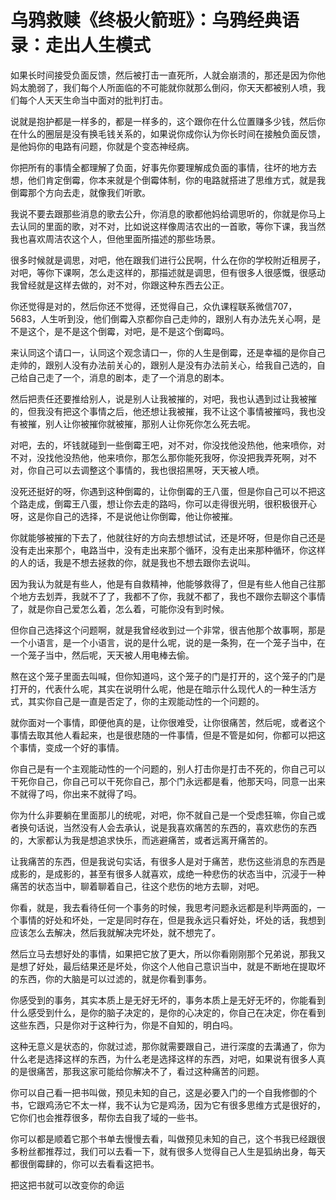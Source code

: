 # 乌鸦救赎《终极火箭班》：乌鸦经典语录：走出人生模式

如果长时间接受负面反馈，然后被打击一直死所，人就会崩溃的，那还是因为你他妈太脆弱了，我们每个人所面临的不可能就你就那么倒闷，你天天都被别人喷，我们每个人天天生命当中面对的批判打击。

说就是抱护都是一样多的，都是一样多的，这个跟你在什么位置赚多少钱，然后你在什么的圈层是没有换毛钱关系的，如果说你成你认为你长时间在接触负面反馈，是他妈你的电路有问题，你就是个变态神经病。

你把所有的事情全都理解了负面，好事先你要理解成负面的事情，往坏的地方去想，他们肯定倒霉，你本来就是个倒霉体制，你的电路就搭进了思维方式，就是我倒霉那个方向去走，就像我们听歌。

我说不要去跟那些消息的歌去公升，你消息的歌都他妈给调思听的，你就是你马上去认同的里面的歌，对不对，比如说这样像周洁农出的一首歌，等你下课，我当然我也喜欢周洁农这个人，但他里面所描述的那些场景。

很多时候就是调思，对吧，他在跟我们进行公民啊，什么在你的学校附近租房子，对吧，等你下课啊，怎么走这样的，那描述就是调思，但有很多人很感慨，很感动我曾经就是这样去做的，对不对，你跟这种东西去公正。

你还觉得是对的，然后你还不觉得，还觉得自己，众仇课程联系微信707，5683，人生听到没，他们倒霉入京都你自己走帅的，跟别人有办法先关心啊，是不是这个，是不是这个倒霉，对吧，是不是这个倒霉吗。

来认同这个请口一，认同这个观念请口一，你的人生是倒霉，还是幸福的是你自己走帅的，跟别人没有办法前关心的，跟别人是没有办法前关心，给我自己选的，自己给自己走了一个，消息的剧本，走了一个消息的剧本。

然后把责任还要推给别人，说是别人让我被摧的，对吧，我也认遇到过让我被摧的，但我没有把这个事情之后，他还想让我被摧，我不让这个事情被摧吗，我也没有被摧，别人让你被摧你就被摧，那别人让你死你怎么死去呢。

对吧，去的，坏钱就碰到一些倒霉王吧，对不对，你没找他没热他，他来喷你，对不对，没找他没热他，他来喷你，那怎么那你能死我呀，你没把我弄死啊，对不对，你自己可以去调整这个事情的，我也很招黑呀，天天被人喷。

没死还挺好的呀，你遇到这种倒霉的，让你倒霉的王八蛋，但是你自己可以不把这个路走成，倒霉王八蛋，想让你去走的路吗，你可以走得很光明，很积极很开心呀，这是你自己的选择，不是说他让你倒霉，他让你被摧。

你就能够被摧的下去了，他就往好的方向去想想试试，还是坏呀，但是你自己还是没有走出来那个，电路当中，没有走出来那个循环，没有走出来那种循环，你这样的人的话，我是不想去拯救的你，就是我也不想去跟你去说叫。

因为我认为就是有些人，他是有自救精神，他能够救得了，但是有些人他自己往那个地方去划弄，我就不了了，我都不了你，我就不都了，我也不跟你去聊这个事情了，就是你自己爱怎么着，怎么着，可能你没有到时候。

但你自己选择这个问题啊，就是我曾经收到过一个非常，很吉他那个故事啊，那是一个小语言，是一个小语言，说的是什么呢，说的是一条狗，在一个笼子当中，在一个笼子当中，然后呢，天天被人用电棒去偷。

熬在这个笼子里面去叫喊，但你知道吗，这个笼子的门是打开的，这个笼子的门是打开的，代表什么呢，其实在说明什么呢，他是在暗示什么现代人的一种生活方式，其实你自己是一直是否定了，你的主观能动性的一个问题的。

就你面对一个事情，即便他真的是，让你很难受，让你很痛苦，然后呢，或者这个事情去取其他人看起来，也是很悲随的一件事情，但是不管是如何，你都可以把这个事情，变成一个好的事情。

你自己是有一个主观能动性的一个问题的，别人打击你是打击不死的，你自己可以干死你自己，你自己可以干死你自己，那个门永远都是看，他那天吗，同意一出来不就得了吗，你出来不就得了吗。

你为什么非要躺在里面那儿的统呢，对吧，你不就自己是一个受虑狂嘛，你自己或者换句话说，当然没有人会去承认，说是我喜欢痛苦的东西的，喜欢悲伤的东西的，大家都认为我是想追求快乐，而逃避痛苦，或者远离开痛苦的。

让我痛苦的东西，但是我说句实话，有很多人是对于痛苦，悲伤这些消息的东西是成影的，是成影的，甚至有很多人就喜欢，成绝一种悲伤的状态当中，沉浸于一种痛苦的状态当中，聊着聊着自己，往这个悲伤的地方去聊，对吧。

你看，就是，我去看待任何一个事务的时候，我思考问题永远都是利毕两面的，一个事情的好处和坏处，一定是同时存在，但是我永远只看好处，坏处的话，我想到应该怎么去解决，然后我就解决完坏处，就不想完了。

然后立马去想好处的事情，如果把它放了更大，所以你看刚刚那个兄弟说，那我又是想了好处，最后结果还是坏处，你这个人他自己意识当中，就是不断地在提取坏的东西，你的大脑是可以过滤的，就是你看到事务。

你感受到的事务，其实本质上是无好无坏的，事务本质上是无好无坏的，你能看到什么感受到什么，是你的脑子决定的，是你的心决定的，你自己在决定，你在看到这些东西，只是你对于这种行为，你是不自知的，明白吗。

这种无意义是状态的，你就过滤，那你就需要跟自己，进行深度的去溝通了，你为什么老是选择这样的东西，为什么老是选择这样的东西，对吧，如果说有很多人真的是很痛苦，那我这家可能给你解决不了，看过这种痛苦的问题。

你可以自己看一把书叫做，预见未知的自己，这是必要入门的一个自我修御的个书，它跟鸡汤它不太一样，我不认为它是鸡汤，因为它有很多思维方式是很好的，它你们也会推荐很多，帮你去自我了域的一些书。

你可以都是顺着它那个书单去慢慢去看，叫做预见未知的自己，这个书我已经跟很多粉丝都推荐过，我们可以去看一下，就有很多人觉得自己人生是狐纳出身，每天都很倒霉肆的，你可以去看看这把书。

把这把书就可以改变你的命运
